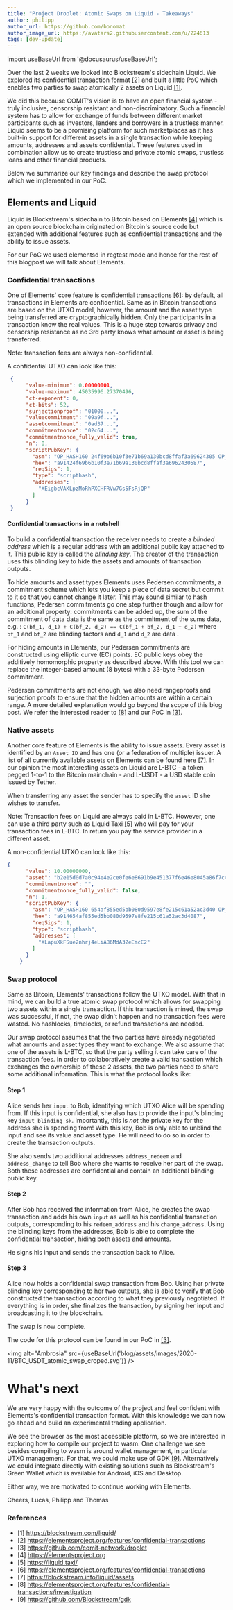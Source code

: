 ```yaml
---
title: "Project Droplet: Atomic Swaps on Liquid - Takeaways"
author: philipp
author_url: https://github.com/bonomat
author_image_url: https://avatars2.githubusercontent.com/u/224613
tags: [dev-update]
---
```


import useBaseUrl from '@docusaurus/useBaseUrl';



Over the last 2 weeks we looked into Blockstream's sidechain Liquid. 
We explored its confidential transaction format [[2]](https://elementsproject.org/features/confidential-transactions) and built a little PoC which enables two parties to swap atomically 2 assets on Liquid [[1]](https://blockstream.com/liquid/). 

<!--truncate-->


We did this because COMIT's vision is to have an open financial system - truly inclusive, censorship resistant and non-discriminatory. 
Such a financial system has to allow for exchange of funds between different market participants such as investors, lenders and borrowers in a trustless manner. 
Liquid seems to be a promising platform for such marketplaces as it has built-in support for different assets in a single transaction while keeping amounts, addresses and assets confidential. 
These features used in combination allow us to create trustless and private atomic swaps, trustless loans and other financial products.

Below we summarize our key findings and describe the swap protocol which we implemented in our PoC.


## Elements and Liquid

Liquid is Blockstream's sidechain to Bitcoin based on Elements [[4]](https://elementsproject.org) which is an open source blockchain originated on Bitcoin's source code but extended with additional features such as confidential transactions and the ability to issue assets.

For our PoC we used elementsd in regtest mode and hence for the rest of this blogpost we will talk about Elements. 

### Confidential transactions

One of Elements' core feature is confidential transactions [[6]](https://elementsproject.org/features/confidential-transactions): by default, all transactions in Elements are confidential. 
Same as in Bitcoin transactions are based on the UTXO model, however, the amount and the asset type being transferred are cryptographically hidden. 
Only the participants in a transaction know the real values. 
This is a huge step towards privacy and censorship resistance as no 3rd party knows what amount or asset is being transferred.

Note: transaction fees are always non-confidential.

A confidential UTXO can look like this:

```json
 {
      "value-minimum": 0.00000001,
      "value-maximum": 45035996.27370496,
      "ct-exponent": 0,
      "ct-bits": 52,
      "surjectionproof": "01000...",
      "valuecommitment": "09a9f...",
      "assetcommitment": "0ad37...",
      "commitmentnonce": "02c64...",
      "commitmentnonce_fully_valid": true,
      "n": 0,
      "scriptPubKey": {
        "asm": "OP_HASH160 24f69b6b10f3e71b69a130bcd8ffaf3a69624305 OP_EQUAL",
        "hex": "a91424f69b6b10f3e71b69a130bcd8ffaf3a6962430587",
        "reqSigs": 1,
        "type": "scripthash",
        "addresses": [
          "XEigbcVAKLpzMoRhPXCHFRVw7Gs5FsRjQP"
        ]
      }
 }

```

#### Confidential transactions in a nutshell

To build a confidential transaction the receiver needs to create a *blinded address* which is a regular address with an additional public key attached to it. This public key is called the *blinding key*. 
The creator of the transaction uses this blinding key to hide the assets and amounts of transaction outputs.

To hide amounts and asset types Elements uses Pedersen commitments, a commitment scheme which lets you keep a piece of data secret but commit to it so that you cannot change it later. 
This may sound similar to hash functions; Pedersen commitments go one step further though and allow for an additional property: commitments can be added up, the sum of the commitment of data data is the same as the commitment of the sums data, e.g. : `C(bf_1, d_1) + C(bf_2, d_2) == C(bf_1 + bf_2, d_1 + d_2)` where `bf_1` and `bf_2` are blinding factors and `d_1` and `d_2` are data .

For hiding amounts in Elements, our Pedersen commitments are constructed using elliptic curve (EC) points.
EC public keys obey the additively homomorphic property as described above. 
With this tool we can replace the integer-based amount (8 bytes) with a 33-byte Pedersen commitment.

Pedersen commitments are not enough, we also need rangeproofs and surjection proofs to ensure that the hidden amounts are within a certain range. 
A more detailed explanation would go beyond the scope of this blog post. 
We refer the interested reader to [[8]](https://elementsproject.org/features/confidential-transactions/investigation) and our PoC in [[3]](https://github.com/comit-network/droplet).

### Native assets

Another core feature of Elements is the ability to issue assets. 
Every asset is identified by an `Asset ID` and has one (or a federation of multiple) issuer. 
A list of all currently available assets on Elements can be found here [[7]](https://blockstream.info/liquid/assets). 
In our opinion the most interesting assets on Liquid are L-BTC - a token pegged 1-to-1 to the Bitcoin mainchain - and L-USDT - a USD stable coin issued by Tether.

When transferring any asset the sender has to specify the `asset` ID she wishes to transfer.

Note: Transaction fees on Liquid are always paid in L-BTC. 
However, one can use a third party such as Liquid Taxi [[5]](https://liquid.taxi/) who will pay for your transaction fees in L-BTC. 
In return you pay the service provider in a different asset.

A non-confidential UTXO can look like this:

```json
{
      "value": 10.00000000,
      "asset": "b2e15d0d7a0c94e4e2ce0fe6e8691b9e451377f6e46e8045a86f7c4b5d4f0f23",
      "commitmentnonce": "",
      "commitmentnonce_fully_valid": false,
      "n": 1,
      "scriptPubKey": {
        "asm": "OP_HASH160 654af855ed5bb080d9597e8fe215c61a52ac3d40 OP_EQUAL",
        "hex": "a914654af855ed5bb080d9597e8fe215c61a52ac3d4087",
        "reqSigs": 1,
        "type": "scripthash",
        "addresses": [
          "XLapuXkFSue2nhrj4eLiAB6MdA32eEmcE2"
        ]
      }
    }

```

### Swap protocol

Same as Bitcoin, Elements' transactions follow the UTXO model. 
With that in mind, we can build a true atomic swap protocol which allows for swapping two assets within a single transaction. 
If this transaction is mined, the swap was successful, if not, the swap didn't happen and no transaction fees were wasted. 
No hashlocks, timelocks, or refund transactions are needed. 

Our swap protocol assumes that the two parties have already negotiated what amounts and asset types they want to exchange. We also assume that one of the assets is L-BTC, so that the party selling it can take care of the transaction fees. 
In order to collaboratively create a valid transaction which exchanges the ownership of these 2 assets, the two parties need to share some additional information. 
This is what the protocol looks like:

#### Step 1 

Alice sends her `input` to Bob, identifying which UTXO Alice will be spending from. 
If this input is confidential, she also has to provide the input's blinding key `input_blinding_sk`. 
Importantly, this is _not_ the private key for the address she is spending from!
With this key, Bob is only able to unblind the input and see its value and asset type. 
He will need to do so in order to create the transaction outputs.

She also sends two additional addresses `address_redeem` and `address_change` to tell Bob where she wants to receive her part of the swap. 
Both these addresses are confidential and contain an additional blinding public key.

#### Step 2

After Bob has received the information from Alice, he creates the swap transaction and adds his own `input` as well as his confidential transaction outputs, corresponding to his `redeem_address` and his `change_address`. 
Using the blinding keys from the addresses, Bob is able to complete the confidential transaction, hiding both assets and amounts.

He signs his input and sends the transaction back to Alice.

#### Step 3

Alice now holds a confidential swap transaction from Bob. 
Using her private blinding key corresponding to her two outputs, she is able to verify that Bob constructed the transaction according to what they previously negotiated. 
If everything is in order, she finalizes the transaction, by signing her input and broadcasting it to the blockchain.

The swap is now complete.

The code for this protocol can be found in our PoC in [[3]](https://github.com/comit-network/droplet).

<img alt="Ambrosia" src={useBaseUrl('blog/assets/images/2020-11/BTC_USDT_atomic_swap_croped.svg')} />


# What's next

We are very happy with the outcome of the project and feel confident with Elements's confidential transaction format. With this knowledge we can now go ahead and build an experimental trading application.  

We see the browser as the most accessible platform, so we are interested in exploring how to compile our project to wasm.
One challenge we see besides compiling to wasm is around wallet management, in particular UTXO management.
For that, we could make use of GDK [[9]](https://github.com/Blockstream/gdk).
Alternatively we could integrate directly with existing solutions such as Blockstream's Green Wallet which is available for Android, iOS and Desktop. 

Either way, we are motivated to continue working with Elements.


Cheers,
Lucas, Philipp and Thomas


### References

* [1] https://blockstream.com/liquid/
* [2] https://elementsproject.org/features/confidential-transactions
* [3] https://github.com/comit-network/droplet
* [4] https://elementsproject.org
* [5] https://liquid.taxi/
* [6] https://elementsproject.org/features/confidential-transactions
* [7] https://blockstream.info/liquid/assets
* [8] https://elementsproject.org/features/confidential-transactions/investigation
* [9] https://github.com/Blockstream/gdk
